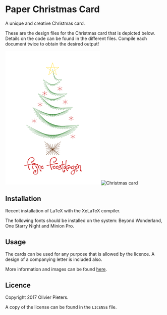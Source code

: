 # Paper Christmas Card

A unique and creative Christmas card.

These are the design files for the Christmas card that is depicted below. Details on the code can be found in the different files. Compile each document twice to obtain the desired output!

<div>
  <img src="images/christmas-card-design.png" alt="Christmas card mock-up" width="300px"/>
  <img src="images/christmas-card-compressed.jpg" alt="Christmas card" width="300px"/>
</div>

## Installation

Recent installation of LaTeX with the XeLaTeX compiler.

The following fonts should be installed on the system: Beyond Wonderland, One Starry Night and Minion Pro. 

## Usage

The cards can be used for any purpose that is allowed by the licence. A design of a companying letter is included also.

More information and images can be found [here](https://olivierpieters.be/projects/paper-christmas-card).

## Licence

Copyright 2017 Olivier Pieters.

A copy of the license can be found in the `LICENSE` file.